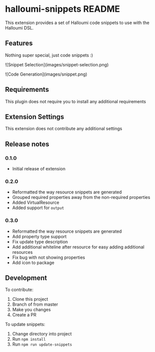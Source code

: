 # halloumi-snippets README

This extension provides a set of Halloumi code snippets to use with the Halloumi DSL.

## Features

Nothing super special, just code snippets :)

\!\[Snippet Selection\]\(images/snippet-selection.png\)

\!\[Code Generation\]\(images/snippet.png\)

## Requirements

This plugin does not require you to install any additional requirements

## Extension Settings

This extension does not contribute any additional settings

## Release notes

### 0.1.0

* Initial release of extension

### 0.2.0

* Reformatted the way resource snippets are generated
* Grouped required properties away from the non-required properties
* Added VirtualResource
* Added support for `output` 

### 0.3.0

* Reformatted the way resource snippets are generated
* Add property type support
* Fix update type description
* Add additional whiteline after resource for easy adding additional resources
* Fix bug with not showing properties
* Add icon to package

## Development

To contribute:

1. Clone this project
2. Branch of from master
3. Make you changes
4. Create a PR

To update snippets:

1. Change directory into project
2. Run `npm install`
3. Run `npm run update-snippets`